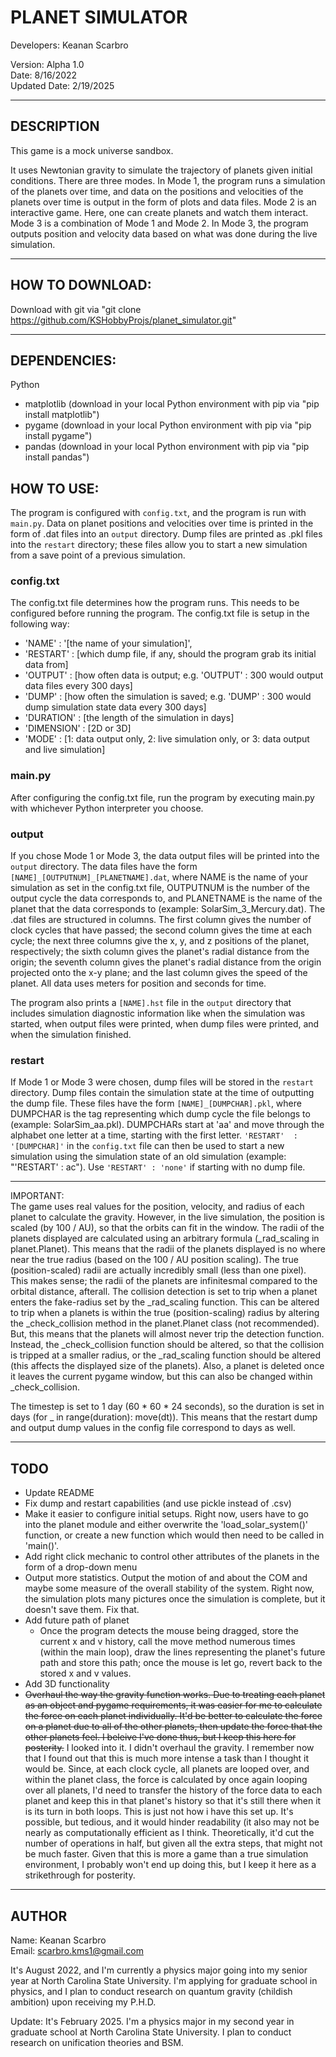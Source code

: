 # PLANET SIMULATOR

Developers: Keanan Scarbro

Version: Alpha 1.0 <br>
Date: 8/16/2022 <br>
Updated Date: 2/19/2025

___
## DESCRIPTION
This game is a mock universe sandbox.

It uses Newtonian gravity to simulate the trajectory of planets given initial conditions. There are three modes. In Mode 1, the program runs a simulation of the planets over time, and data on the positions and velocities of the planets over time is output in the form of plots and data files. Mode 2 is an interactive game. Here, one can create planets and watch them interact. Mode 3 is a combination of Mode 1 and Mode 2. In Mode 3, the program outputs position and velocity data based on what was done during the live simulation.
___
## HOW TO DOWNLOAD:
Download with git via "git clone https://github.com/KSHobbyProjs/planet_simulator.git"

___
## DEPENDENCIES:
Python
  - matplotlib (download in your local Python environment with pip via "pip install matplotlib")
  - pygame     (download in your local Python environment with pip via "pip install pygame")
  - pandas     (download in your local Python environment with pip via "pip install pandas")

## HOW TO USE:
The program is configured with `config.txt`, and the program is run with `main.py`. Data on planet positions and velocities over time is printed in the form of .dat files into an `output` directory. Dump files are printed as .pkl files into the `restart` directory; these files allow you to start a new simulation from a save point of a previous simulation. 

### config.txt
The config.txt file determines how the program runs. This needs to be configured before running the program. The config.txt file is setup in the following way:
  - 'NAME'      : '[the name of your simulation]',
  - 'RESTART'   : [which dump file, if any, should the program grab its initial data from]
  - 'OUTPUT'    : [how often data is output; e.g. 'OUTPUT' : 300 would output data files every 300 days]
  - 'DUMP'      : [how often the simulation is saved; e.g. 'DUMP' : 300 would dump simulation state data every 300 days] 
  - 'DURATION'  : [the length of the simulation in days]
  - 'DIMENSION' : [2D or 3D]
  - 'MODE'      : [1: data output only, 2: live simulation only, or 3: data output and live simulation] 

### main.py
After configuring the config.txt file, run the program by executing main.py with whichever Python interpreter you choose.

### output
If you chose Mode 1 or Mode 3, the data output files will be printed into the `output` directory. The data files have the form `[NAME]_[OUTPUTNUM]_[PLANETNAME].dat`, where NAME is the name of your simulation as set in the config.txt file, OUTPUTNUM is the number of the output cycle the data corresponds to, and PLANETNAME is the name of the planet that the data corresponds to (example: SolarSim_3_Mercury.dat). The .dat files are structured in columns. The first column gives the number of clock cycles that have passed; the second column gives the time at each cycle; the next three columns give the x, y, and z positions of the planet, respectively; the sixth column gives the planet's radial distance from the origin; the seventh column gives the planet's radial distance from the origin projected onto the x-y plane; and the last column gives the speed of the planet. All data uses meters for position and seconds for time.

The program also prints a `[NAME].hst` file in the `output` directory that includes simulation diagnostic information like when the simulation was started, when output files were printed, when dump files were printed, and when the simulation finished. 

### restart
If Mode 1 or Mode 3 were chosen, dump files will be stored in the `restart` directory. Dump files contain the simulation state at the time of outputting the dump file. These files have the form `[NAME]_[DUMPCHAR].pkl`, where DUMPCHAR is the tag representing which dump cycle the file belongs to (example: SolarSim_aa.pkl). DUMPCHARs start at 'aa' and move through the alphabet one letter at a time, starting with the first letter. `'RESTART'  : '[DUMPCHAR]'` in the `config.txt` file can then be used to start a new simulation using the simulation state of an old simulation (example: "'RESTART' : ac"). Use `'RESTART' : 'none'` if starting with no dump file.

___
IMPORTANT: <br>
The game uses real values for the position, velocity, and radius of each planet to calculate the gravity. However, in the live simulation, the position is scaled (by 100 / AU), so that the orbits can fit in the window. The radii of the planets displayed are calculated using an arbitrary formula (_rad_scaling in planet.Planet). This means that the radii of the planets displayed is no where near the true radius (based on the 100 / AU position scaling). The true (position-scaled) radii are actually incredibly small (less than one pixel). This makes sense; the radii of the planets are infinitesmal compared to the orbital distance, afterall. The collision detection is set to trip when a planet enters the fake-radius set by the _rad_scaling function. This can be altered to trip when a planets is within the true (position-scaling) radius by altering the _check_collision method in the planet.Planet class (not recommended). But, this means that the planets will almost never trip the detection function. Instead, the _check_collision function should be altered, so that the collision is tripped at a smaller radius, or the _rad_scaling function should be altered (this affects the displayed size of the planets). Also, a planet is deleted once it leaves the current pygame window, but this can also be changed within _check_collision.

The timestep is set to 1 day (60 * 60 * 24 seconds), so the duration is set in days (for _ in range(duration): move(dt)). This means that the restart dump and output dump values in the config file correspond to days as well.
___

## TODO
- Update README
- Fix dump and restart capabilities (and use pickle instead of .csv)
- Make it easier to configure initial setups. Right now, users have to go into the planet module and either overwrite the 'load_solar_system()' function, or create a new function which would then need to be called in 'main()'.
- Add right click mechanic to control other attributes of the planets in the form of a drop-down menu
- Output more statistics. Output the motion of and about the COM and maybe some measure of the overall stability of the system. Right now, the simulation plots many pictures once the simulation is complete, but it doesn't save them. Fix that.
- Add future path of planet
  - Once the program detects the mouse being dragged, store the current x and v history, call the move method numerous times (within the main loop), draw the lines representing the planet's future path and store this path; once the mouse is let go, revert back to the stored x and v values.
- Add 3D functionality
- ~~Overhaul the way the gravity function works. Due to treating each planet as an object and pygame requirements, it was easier for me to calculate the force on each planet individually. It'd be better to calculate the force on a planet due to all of the other planets, then update the force that the other planets feel. I beleive I've done thus, but I keep this here for posterity.~~ I looked into it. I didn't overhaul the gravity. I remember now that I found out that this is much more intense a task than I thought it would be. Since, at each clock cycle, all planets are looped over, and within the planet class, the force is calculated by once again looping over all planets, I'd need to transfer the history of the force data to each planet and keep this in that planet's history so that it's still there when it is its turn in both loops. This is just not how i have this set up. It's possible, but tedious, and it would hinder readability (it also may not be nearly as computationally efficient as I think. Theoretically, it'd cut the number of operations in half, but given all the extra steps, that might not be much faster. Given that this is more a game than a true simulation environment, I probably won't end up doing this, but I keep it here as a strikethrough for posterity.
___

## AUTHOR
Name: Keanan Scarbro <br>
Email: scarbro.kms1@gmail.com

It's August 2022, and I'm currently a physics major going into my senior year at North Carolina State University. I'm applying for graduate school in physics, and I plan to conduct research on quantum gravity (childish ambition) 
upon receiving my P.H.D.

Update: It's February 2025. I'm a physics major in my second year in graduate school at North Carolina State University. I plan to conduct research on unification theories and BSM.
